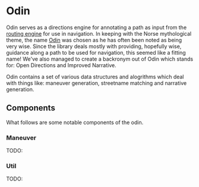 # Odin #

Odin serves as a directions engine for annotating a path as input from the [routing engine](https://github.com/valhalla/thor) for use in navigation. In keeping with the Norse mythological theme, the name [Odin](http://en.wikipedia.org/wiki/Odin) was chosen as he has often been noted as being very wise. Since the library deals mostly with providing, hopefully wise, guidance along a path to be used for navigation, this seemed like a fitting name! We've also managed to create a backronym out of Odin which stands for: Open Directions and Improved Narrative.

Odin contains a set of various data structures and alogrithms which deal with things like: maneuver generation, streetname matching and narrative generation.

## Components ##

What follows are some notable components of the odin.

### Maneuver ###

TODO:

### Util ###

TODO:
